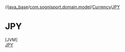 //[java_base](../../../../index.md)/[com.sognisport.domain.model](../../index.md)/[Currency](../index.md)/[JPY](index.md)

# JPY

[JVM]\
[JPY](index.md)
